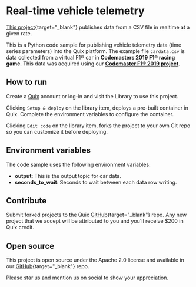 # Real-time vehicle telemetry

[This project](https://github.com/quixio/quix-library/tree/main/python/sources/Car-Data-Realtime){target="_blank"} publishes data from a CSV file  in realtime at a given rate. 

This is a Python code sample for publishing vehicle telemetry data (time series parameters) into the Quix platform. The example file `cardata.csv` is data collected from a virtual F1&reg; car in **Codemasters 2019 F1&reg; racing game**. This data was acquired using our [**Codemaster F1&reg; 2019 project**](https://github.com/quixio/quix-library/tree/main/csharp/advanced/Bridge.Codemasters). 

## How to run

Create a [Quix](https://portal.platform.quix.ai/self-sign-up?xlink=github) account or log-in and visit the Library to use this project.

Clicking `Setup & deploy` on the library item, deploys a pre-built container in Quix. Complete the environment variables to configure the container.

Clicking `Edit code` on the library item, forks the project to your own Git repo so you can customize it before deploying.

## Environment variables

The code sample uses the following environment variables:

- **output**: This is the output topic for car data.
- **seconds_to_wait**: Seconds to wait between each data row writing.

## Contribute

Submit forked projects to the Quix [GitHub](https://github.com/quixio/quix-library){target="_blank"} repo. Any new project that we accept will be attributed to you and you'll receive $200 in Quix credit.

## Open source

This project is open source under the Apache 2.0 license and available in our [GitHub](https://github.com/quixio/quix-library){target="_blank"} repo.

Please star us and mention us on social to show your appreciation.

